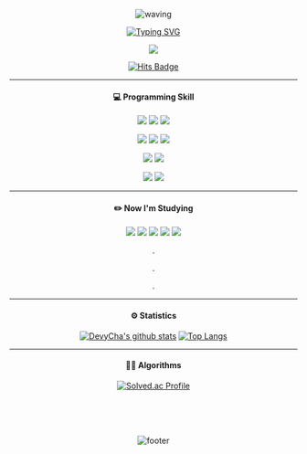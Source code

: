 <div align="center">
 
![waving](https://capsule-render.vercel.app/api?type=waving&color=gradient&text=🧑‍💻&desc=DevOps%20엔지니어를%20꿈꾸고%20있는%20차동준입니다.&fontColor=d6ace6&descAlign60&descAlignY=50)

[![Typing SVG](https://readme-typing-svg.herokuapp.com?font=Pacifico&color=%23909090&size=30&center=true&vCenter=true&height=150&lines=Hello+%E2%9C%8B+I'm+DongJoon)](https://git.io/typing-svg)


 
<a href="https://blog.naver.com/y2kdj9723"><img src="https://img.shields.io/badge/-My%20Blog-black?style=for-the-badge&logo=Naver"/>

[![Hits Badge](https://hits.seeyoufarm.com/api/count/incr/badge.svg?url=https%3A%2F%2Fgithub.com%2Fdongjji&count_bg=%23bcbcbc&title_bg=%23F4F557&icon=swift.svg&icon_color=%23bcbcbc&title=hits&edge_flat=false)](https://hits.seeyoufarm.com)

 <hr>
 
 #### 💻 Programming Skill
<p align="center">
 <img src="https://img.shields.io/badge/-Java-black?style=for-the-badge&logo=Java"/>
 <img src="https://img.shields.io/badge/-JavaScript-black?style=for-the-badge&logo=javascript"/>
 <img src="https://img.shields.io/badge/-Python-black?style=for-the-badge&logo=python"/>
</p>
<p align="center">
 <img src="https://img.shields.io/badge/-Spring-black?style=for-the-badge&logo=Spring"/>
 <img src="https://img.shields.io/badge/-Node.js-black?style=for-the-badge&logo=Node.js"/>
 <img src="https://img.shields.io/badge/-NestJs-black?style=for-the-badge&logo=NestJs"/>
</p>
<p align="center">
 <img src="https://img.shields.io/badge/MongoDB-black?style=for-the-badge&logo=MongoDB"/>
 <img src="https://img.shields.io/badge/MySQL-black?style=for-the-badge&logo=MySQL"/>
</p>
<p align="center">
 <img src="https://img.shields.io/badge/-Git-black?style=for-the-badge&logo=git"/>
  <img src="https://img.shields.io/badge/-GitHub-black?style=for-the-badge&logo=GitHub"/>
</p>

 <hr>
 
 #### ✏️ Now I'm Studying
 <p align="center">
  <img src="https://img.shields.io/badge/-Network%20&%20Cloud-black?style=for-the-badge&logo=Amazon%20AWS"/>
  <img src="https://img.shields.io/badge/-Linux-black?style=for-the-badge&logo=Linux"/>
  <img src="https://img.shields.io/badge/-Docker-black?style=for-the-badge&logo=Docker"/>
  <img src="https://img.shields.io/badge/-k8s-black?style=for-the-badge&logo=kubernetes"/>
  <img src="https://img.shields.io/badge/-Elasticsearch-black?style=for-the-badge&logo=Elasticsearch"/>
 </p>
 
 .
 
 .
 
 .
 
 <hr>
 
  #### ⚙️ Statistics
 
 [![DevyCha's github stats](https://github-readme-stats.vercel.app/api?username=devycha&card_width=370)](https://github.com/anuraghazra/github-readme-stats)
 [![Top Langs](https://github-readme-stats.vercel.app/api/top-langs/?username=devycha&layout=compact&hide=jupyter%20notebook&card_width=250)](https://github.com/devycha/github-readme-stats)
 
 <hr>
 
 #### 👨‍🏫 Algorithms
 [![Solved.ac Profile](http://mazassumnida.wtf/api/v2/generate_badge?boj=y2kdj9723)](https://solved.ac/y2kdj9723/) 

<br><br><br>

![footer](https://capsule-render.vercel.app/api?type=wave&color=gradient&height=200&section=footer&text=감사합니다!&fontSize=30&fontColor=d6ace6)
 
</div>
